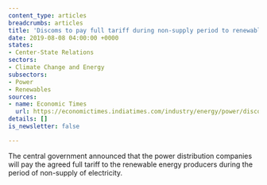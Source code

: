 ```yaml
---
content_type: articles
breadcrumbs: articles
title: 'Discoms to pay full tariff during non-supply period to renewable gencos: MNRE'
date: 2019-08-08 04:00:00 +0000
states:
- Center-State Relations
sectors:
- Climate Change and Energy
subsectors:
- Power
- Renewables
sources:
- name: Economic Times
  url: https://economictimes.indiatimes.com/industry/energy/power/discoms-to-pay-full-tariff-during-non-supply-period-to-renewable-gencos-mnre/articleshow/70470006.cms
details: []
is_newsletter: false

---
```

The central government announced that the power distribution companies will pay the agreed full tariff to the renewable energy producers during the period of non-supply of electricity.
